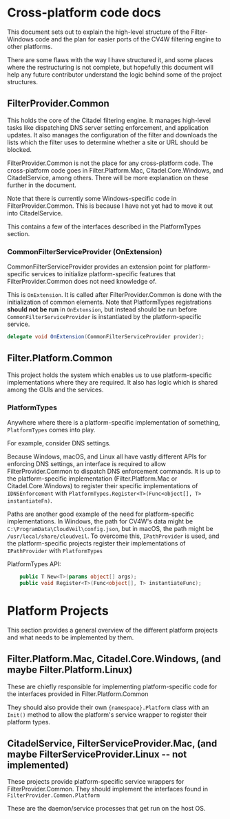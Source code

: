 # Cross-platform code docs

This document sets out to explain the high-level structure of the Filter-Windows code and the plan for easier ports of the CV4W filtering engine to other platforms.

There are some flaws with the way I have structured it, and some places where the restructuring is not complete, but hopefully this document will help any future contributor understand the logic behind some of the project structures.

## FilterProvider.Common

This holds the core of the Citadel filtering engine. It manages high-level tasks like dispatching DNS server setting enforcement, and application updates. It also manages the configuration of the filter and downloads the lists which the filter uses to determine whether a site or URL should be blocked.

FilterProvider.Common is not the place for any cross-platform code. The cross-platform code goes in Filter.Platform.Mac, Citadel.Core.Windows, and CitadelService, among others. There will be more explanation on these further in the document.

Note that there is currently some Windows-specific code in FilterProvider.Common. This is because I have not yet had to move it out into CitadelService.

This contains a few of the interfaces described in the PlatformTypes section.

### CommonFilterServiceProvider (OnExtension)

CommonFilterServiceProvider provides an extension point for platform-specific services to initialize platform-specific features that FilterProvider.Common does not need knowledge of.

This is `OnExtension`. It is called after FilterProvider.Common is done with the initialization of common elements. Note that PlatformTypes registrations **should not be run** in `OnExtension`, but instead should be run before `CommonFilterServiceProvider` is instantiated by the platform-specific service.

```C#
delegate void OnExtension(CommonFilterServiceProvider provider);
```

## Filter.Platform.Common

This project holds the system which enables us to use platform-specific implementations where they are required. It also has logic which is shared among the GUIs and the services.

### PlatformTypes

Anywhere where there is a platform-specific implementation of something, `PlatformTypes` comes into play.

For example, consider DNS settings.

Because Windows, macOS, and Linux all have vastly different APIs for enforcing DNS settings, an interface is required to allow FilterProvider.Common to dispatch DNS enforcement commands. It is up to the platform-specific implementation (Filter.Platform.Mac or Citadel.Core.Windows) to register their specific implementations of `IDNSEnforcement` with `PlatformTypes.Register<T>(Func<object[], T> instantiateFn)`.

Paths are another good example of the need for platform-specific implementations. In Windows, the path for CV4W's data might be `C:\ProgramData\CloudVeil\config.json`, but in macOS, the path might be `/usr/local/share/cloudveil`. To overcome this, `IPathProvider` is used, and the platform-specific projects register their implementations of `IPathProvider` with `PlatformTypes`

PlatformTypes API:
```C#
	public T New<T>(params object[] args);
	public void Register<T>(Func<object[], T> instantiateFunc);
```

# Platform Projects

This section provides a general overview of the different platform projects and what needs to be implemented by them.

## Filter.Platform.Mac, Citadel.Core.Windows, (and maybe Filter.Platform.Linux)

These are chiefly responsible for implementing platform-specific code for the interfaces provided in Filter.Platform.Common

They should also provide their own `{namespace}.Platform` class with an `Init()` method to allow the platform's service wrapper to register their platform types.

## CitadelService, FilterServiceProvider.Mac, (and maybe FilterServiceProvider.Linux -- not implemented)

These projects provide platform-specific service wrappers for FilterProvider.Common. They should implement the interfaces found in `FilterProvider.Common.Platform`

These are the daemon/service processes that get run on the host OS.
